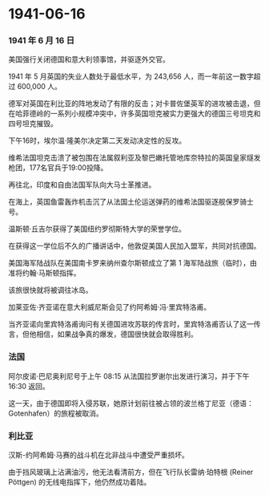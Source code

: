 # 1941-06-16

### 1941 年 6 月 16 日

美国强行关闭德国和意大利领事馆，并驱逐外交官。

1941 年 5 月英国的失业人数处于最低水平，为 243,656
人，而一年前这一数字超过 600,000 人。

德军对英国在利比亚的阵地发动了有限的反击；对卡普佐堡英军的进攻被击退，但在哈菲德岭的一系列小规模冲突中，许多英国坦克被实力更强大的德国三号坦克和四号坦克摧毁。

下午16时，埃尔温·隆美尔决定第二天发动决定性的反攻。

维希法国坦克击溃了被包围在法属叙利亚及黎巴嫩托管地库奈特拉的英国皇家燧发枪团，177名官兵于19:00投降。

再往北，印度和自由法国军队向大马士革推进。

在海上，英国鱼雷轰炸机击沉了从法国土伦运送弹药的维希法国驱逐舰保罗骑士号。

温斯顿·丘吉尔获得了美国纽约罗彻斯特大学的荣誉学位。

在获得这一学位后不久的广播讲话中，他敦促美国人民加入盟军，共同对抗德国。

美国海军陆战队在美国南卡罗来纳州查尔斯顿成立了第 1
海军陆战旅（临时），由准将约翰·马斯顿指挥。

该旅很快就将被调往冰岛。

加莱亚佐·齐亚诺在意大利威尼斯会见了约阿希姆·冯·里宾特洛甫。

当齐亚诺向里宾特洛甫询问有关德国进攻苏联的传言时，里宾特洛甫否认了这一传言，但他相信，如果战争真的爆发，德国很快就会取得胜利。

### 法国

阿尔皮诺·巴尼奥利尼号于上午 08:15 从法国拉罗谢尔出发进行演习，并于下午
16:30 返回。

这一天，由于德国即将入侵苏联，她原计划前往被占领的波兰格丁尼亚（德语：Gotenhafen）的旅程被取消。

### 利比亚

汉斯-约阿希姆·马赛的战斗机在北非战斗中遭受严重损坏。

由于挡风玻璃上沾满油污，他无法看清前方，但在飞行队长雷纳·珀特根 (Reiner
Pöttgen) 的无线电指挥下，他仍然成功着陆。